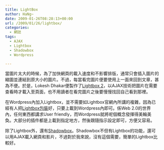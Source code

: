 ```yaml
---
title: LightBox
author: HaNg~
date: 2009-01-26T08:28:13+00:00
url: /2009/01/26/lightbox/
categories:
  - 網誌
tags:
  - AJAX
  - Lightbox
  - Shadowbox
  - Wordpress

---
```

當圖片太大的時候，為了加快網頁的載入速度和不影響排版，通常只會插入圖片的縮圖並連結到原大小的圖片。不過，每當看完圖片便要使用上一面來回到文章，甚為不便。於是，Lokesh Dhakar便製作了[Lightbox 2][1]，以AJAX技術把圖片在需要查看時才載入至頁面，也不用讀者在看完圖片之後要慢慢找回自己看到那裡。

在Wordpress內加入Lightbox，並不需要如Lightbox官網內所講的複雜，因為已經有人把[Lightbox包裝][2]好，只要上載到Wordpress內即可。係Web 2.0的世界內，任何東西都講求User friendly，而Wordpress就將呢個概念發揮得美輪美奐。大部分的插件都是上載到指定地方，然後跟隨指示設定即可，方便又容易。

除了Lightbox外，還有[Shadowbox][3]。Shadowbox不但有Lightbox的功能，還可以用AJAX載入網頁和影片，不過對於我來說，沒有這個需要，簡單的Lightbox比較好。

 [1]: http://www.huddletogether.com/projects/lightbox2/ "Lightbox 2 網頁"
 [2]: http://wordpress.org/extend/plugins/lightbox-2/ "Wordpress的Lightbox 2"
 [3]: http://wordpress.org/extend/plugins/shadowbox-js/ "Wordpress的Shadowbox JS"
